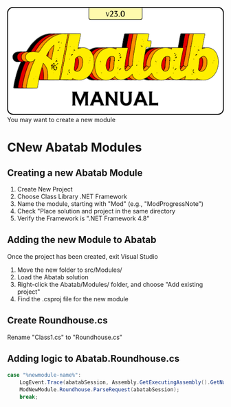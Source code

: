 <div align="center">

  <img src="../images/Logos/AbatabManualLogo.png" alt="Abatab Manual" width="512">

</div>
You may want to create a new module

# CNew Abatab Modules

## Creating a new Abatab Module

1. Create New Project
2. Choose Class Library .NET Framework
3. Name the module, starting with "Mod" (e.g., "ModProgressNote")
4. Check "Place solution and project in the same directory
5. Verify the Framework is ".NET Framework 4.8"

## Adding the new Module to Abatab

Once the project has been created, exit Visual Studio

1. Move the new folder to src/Modules/
2. Load the Abatab solution
3. Right-click the Abatab/Modules/ folder, and choose "Add existing project"
4. Find the .csproj file for the new module

## Create Roundhouse.cs

Rename "Class1.cs" to "Roundhouse.cs"

## Adding logic to Abatab.Roundhouse.cs

```csharp
case "%newmodule-name%":
    LogEvent.Trace(abatabSession, Assembly.GetExecutingAssembly().GetName().Name, "[TRACE]");
    ModNewModule.Roundhouse.ParseRequest(abatabSession);
    break;
```

<!-- Reference Links -->

[AbatabUrl]: https://github.com/spectrum-health-systems/Abatab
[AvatarUrl]: https://www.ntst.com/Offerings/myAvatar

[man-GettingStarted-Home]: ./man-GettingStarted-Home.md
[man-Hosting-Home]: ./man-Hosting-Home.md
[man-Importing-Home]: ./man-Importing-Home.md
[man-Configuration-Home]: ./man-Configuration-Home.md
[man-Using-Home]: ./man-Using-Home.md
[man-ScriptLink-Home]: ./man-ScriptLink-Home.md
[man-AdditionalInformation-Home]: ./man-AdditionalInformation-Home.md
